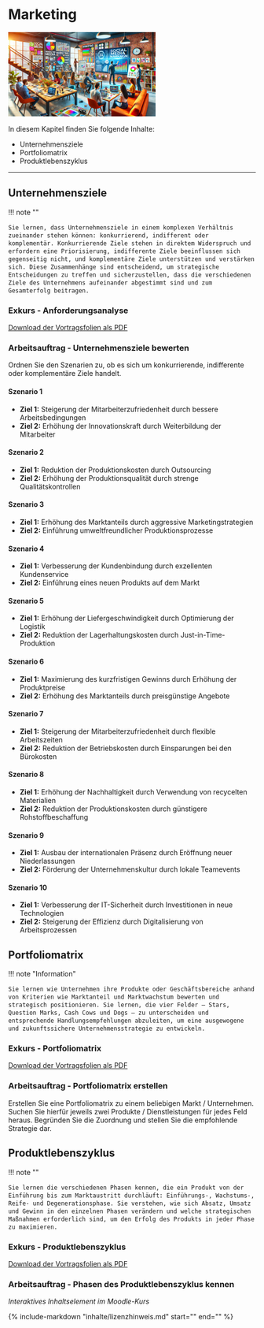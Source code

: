 # Marketing

![Kapitelbild](bilder/kapitelbild_marketing.png)

In diesem Kapitel finden Sie folgende Inhalte:

- Unternehmensziele
- Portfoliomatrix
- Produktlebenszyklus

---

## Unternehmensziele

!!! note ""

    Sie lernen, dass Unternehmensziele in einem komplexen Verhältnis zueinander stehen können: konkurrierend, indifferent oder komplementär. Konkurrierende Ziele stehen in direktem Widerspruch und erfordern eine Priorisierung, indifferente Ziele beeinflussen sich gegenseitig nicht, und komplementäre Ziele unterstützen und verstärken sich. Diese Zusammenhänge sind entscheidend, um strategische Entscheidungen zu treffen und sicherzustellen, dass die verschiedenen Ziele des Unternehmens aufeinander abgestimmt sind und zum Gesamterfolg beitragen.

### Exkurs - Anforderungsanalyse

[Download der Vortragsfolien als PDF](material/Exkurs_Unternehmensziele.pdf)

### Arbeitsauftrag - Unternehmensziele bewerten

Ordnen Sie den Szenarien zu, ob es sich um konkurrierende, indifferente oder komplementäre Ziele handelt.

#### Szenario 1

- **Ziel 1:** Steigerung der Mitarbeiterzufriedenheit durch bessere Arbeitsbedingungen
- **Ziel 2:** Erhöhung der Innovationskraft durch Weiterbildung der Mitarbeiter

#### Szenario 2

- **Ziel 1:** Reduktion der Produktionskosten durch Outsourcing
- **Ziel 2:** Erhöhung der Produktionsqualität durch strenge Qualitätskontrollen
#### Szenario 3

- **Ziel 1:** Erhöhung des Marktanteils durch aggressive Marketingstrategien
- **Ziel 2:** Einführung umweltfreundlicher Produktionsprozesse
#### Szenario 4

- **Ziel 1:** Verbesserung der Kundenbindung durch exzellenten Kundenservice
- **Ziel 2:** Einführung eines neuen Produkts auf dem Markt
#### Szenario 5

- **Ziel 1:** Erhöhung der Liefergeschwindigkeit durch Optimierung der Logistik
- **Ziel 2:** Reduktion der Lagerhaltungskosten durch Just-in-Time-Produktion
#### Szenario 6

- **Ziel 1:** Maximierung des kurzfristigen Gewinns durch Erhöhung der Produktpreise
- **Ziel 2:** Erhöhung des Marktanteils durch preisgünstige Angebote
#### Szenario 7

- **Ziel 1:** Steigerung der Mitarbeiterzufriedenheit durch flexible Arbeitszeiten
- **Ziel 2:** Reduktion der Betriebskosten durch Einsparungen bei den Bürokosten
#### Szenario 8

- **Ziel 1:** Erhöhung der Nachhaltigkeit durch Verwendung von recycelten Materialien
- **Ziel 2:** Reduktion der Produktionskosten durch günstigere Rohstoffbeschaffung
#### Szenario 9

- **Ziel 1:** Ausbau der internationalen Präsenz durch Eröffnung neuer Niederlassungen
- **Ziel 2:** Förderung der Unternehmenskultur durch lokale Teamevents
#### Szenario 10

- **Ziel 1:** Verbesserung der IT-Sicherheit durch Investitionen in neue Technologien
- **Ziel 2:** Steigerung der Effizienz durch Digitalisierung von Arbeitsprozessen

## Portfoliomatrix

!!! note "Information"

    Sie lernen wie Unternehmen ihre Produkte oder Geschäftsbereiche anhand von Kriterien wie Marktanteil und Marktwachstum bewerten und strategisch positionieren. Sie lernen, die vier Felder – Stars, Question Marks, Cash Cows und Dogs – zu unterscheiden und entsprechende Handlungsempfehlungen abzuleiten, um eine ausgewogene und zukunftssichere Unternehmensstrategie zu entwickeln.

### Exkurs - Portfoliomatrix

[Download der Vortragsfolien als PDF](material/Exkurs_Portfoliomatrix.pdf)

### Arbeitsauftrag - Portfoliomatrix erstellen

Erstellen Sie eine Portfoliomatrix zu einem beliebigen Markt / Unternehmen. Suchen Sie hierfür jeweils zwei Produkte / Dienstleistungen für jedes Feld heraus. Begründen Sie die Zuordnung und stellen Sie die empfohlende Strategie dar.

## Produktlebenszyklus

!!! note ""

    Sie lernen die verschiedenen Phasen kennen, die ein Produkt von der Einführung bis zum Marktaustritt durchläuft: Einführungs-, Wachstums-, Reife- und Degenerationsphase. Sie verstehen, wie sich Absatz, Umsatz und Gewinn in den einzelnen Phasen verändern und welche strategischen Maßnahmen erforderlich sind, um den Erfolg des Produkts in jeder Phase zu maximieren.

### Exkurs - Produktlebenszyklus

[Download der Vortragsfolien als PDF](material/Exkurs_Produktlebenszyklus.pdf)

### Arbeitsauftrag - Phasen des Produktlebenszyklus kennen

*Interaktives Inhaltselement im Moodle-Kurs*

{%
   include-markdown "inhalte/lizenzhinweis.md"
   start="<!--include-start-->"
   end="<!--include-end-->"
%}